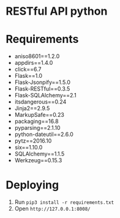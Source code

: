 # RESTful API python

# Requirements

* aniso8601==1.2.0
* appdirs==1.4.0
* click==6.7
* Flask==1.0
* Flask-Jsonpify==1.5.0
* Flask-RESTful==0.3.5
* Flask-SQLAlchemy==2.1
* itsdangerous==0.24
* Jinja2==2.9.5
* MarkupSafe==0.23
* packaging==16.8
* pyparsing==2.1.10
* python-dateutil==2.6.0
* pytz==2016.10
* six==1.10.0
* SQLAlchemy==1.1.5
* Werkzeug==0.15.3

# Deploying

1. Run `pip3 install -r requirements.txt`
2. Open `http://127.0.0.1:8008/`
